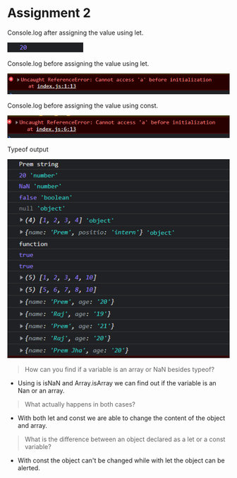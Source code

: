 # Assignment 2

Console.log after assigning the value using let.

![](<image/let(1).png>)

Console.log before assigning the value using let.

![](<image/let(2).png>)

Console.log before assigning the value using const.

![](image/const.png)

Typeof output

![](image/typeof.png)

> How can you find if a variable is an array or NaN besides typeof?

- Using is isNaN and Array.isArray we can find out if the variable is an Nan or an array.

> What actually happens in both cases?

- With both let and const we are able to change the content of the object and array.

> What is the difference between an object declared as a let or a const variable?

- With const the object can't be changed while with let the object can be alerted.
